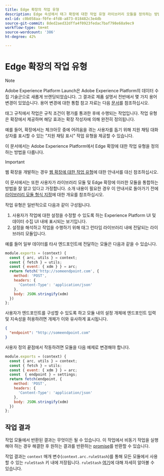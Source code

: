 ```yaml
---
title: Edge 확장의 작업 유형
description: Edge 속성에서 태그 확장에 대한 작업 유형 라이브러리 모듈을 정의하는 방법에 대해 알아봅니다.
exl-id: c0b058aa-f0fe-4fd8-a873-018482c3e4db
source-git-commit: 8ded2aed32dffa4f0923fedac7baf798e68a9ec9
workflow-type: tm+mt
source-wordcount: '386'
ht-degree: 42%

---
```


# Edge 확장의 작업 유형

>[!NOTE]
>
>Adobe Experience Platform Launch은 Adobe Experience Platform의 데이터 수집 기술군으로 새롭게 브랜딩되었습니다. 그 결과로 제품 설명서 전반에서 몇 가지 용어 변경이 있었습니다. 용어 변경에 대한 통합 참고 자료는 다음 [문서](../../term-updates.md)를 참조하십시오.

태그 규칙에서 작업은 규칙 조건이 평가를 통과한 후에 수행되는 작업입니다. 작업 유형은 확장에서 제공하며 해당 효과는 확장 작성자에 의해 완전히 정의됩니다.

예를 들어, 확장에서는 체크아웃 중에 어려움을 겪는 사용자를 돕기 위해 지원 채팅 대화 상자를 표시할 수 있는 &quot;지원 채팅 표시&quot; 작업 유형을 제공할 수 있습니다.

이 문서에서는 Adobe Experience Platform에서 Edge 확장에 대한 작업 유형을 정의하는 방법을 다룹니다.

>[!IMPORTANT]
>
>웹 확장을 개발하는 경우 [웹 확장에 대한 작업 유형](../web/action-types.md)에 대한 안내서를 대신 참조하십시오.
>
>이 문서에서는 또한 사용자가 라이브러리 모듈 및 Edge 확장에 이러한 모듈을 통합하는 방법을 잘 알고 있다고 가정합니다. 소개 내용이 필요한 경우 이 안내서로 돌아가기 전에 [라이브러리 모듈 형식 지정](./format.md)에 대한 개요를 참조하십시오.

작업 유형은 일반적으로 다음과 같이 구성됩니다.

1. 사용자가 작업에 대한 설정을 수정할 수 있도록 하는 Experience Platform UI 및 데이터 수집 UI 내에 표시되는 보기입니다.
2. 설정을 해석하고 작업을 수행하기 위해 태그 런타임 라이브러리 내에 전달되는 라이브러리 모듈입니다.

예를 들어 일부 데이터를 타사 엔드포인트에 전달하는 모듈은 다음과 같을 수 있습니다.

```js
module.exports = (context) {
  const { arc, utils } = context;
  const { fetch } = utils;
  const { event: { xdm } } = arc;
  return fetch('http://someendpoint.com', {
    method: 'POST',
    headers: {
      'Content-Type': 'application/json'
    },
    body: JSON.stringify(xdm)
  })
};
```

사용자가 엔드포인트를 구성할 수 있도록 하고 모듈 내의 설정 개체에 엔드포인트 입력 및 지속성을 허용하려면 개체가 이와 유사하게 표시됩니다.

```json
{
  "endpoint": "http://someendpoint.com"
}
```

사용자 정의 끝점에서 작동하려면 모듈을 다음 예제로 변경해야 합니다.

```js
module.exports = (context) {
  const { arc, utils } = context;
  const { fetch } = utils;
  const { event: { xdm } } = arc;
  const  { endpoint } = settings;
  return fetch(endpoint, {
    method: 'POST',
    headers: {
      'Content-Type': 'application/json'
    },
    body: JSON.stringify(xdm)
  })
};
```

## 작업 결과

작업 모듈에서 반환된 결과는 무엇이든 될 수 있습니다. 이 작업에서 비동기 작업을 실행해야 하는 경우 해결한 후 원하는 결과를 반환하는 [promise](https://developer.mozilla.org/ko-KR/docs/Web/JavaScript/Reference/Global_Objects/Promise)를 반환할 수 있습니다.

작업 결과는 `context` 매개 변수(`context.arc.ruleStash`)를 통해 모든 모듈에서 사용할 수 있는 `ruleStash` 키 내에 저장됩니다. `ruleStash` [여기](./context.md#rulestash)에 대해 자세히 알아볼 수 있습니다.
